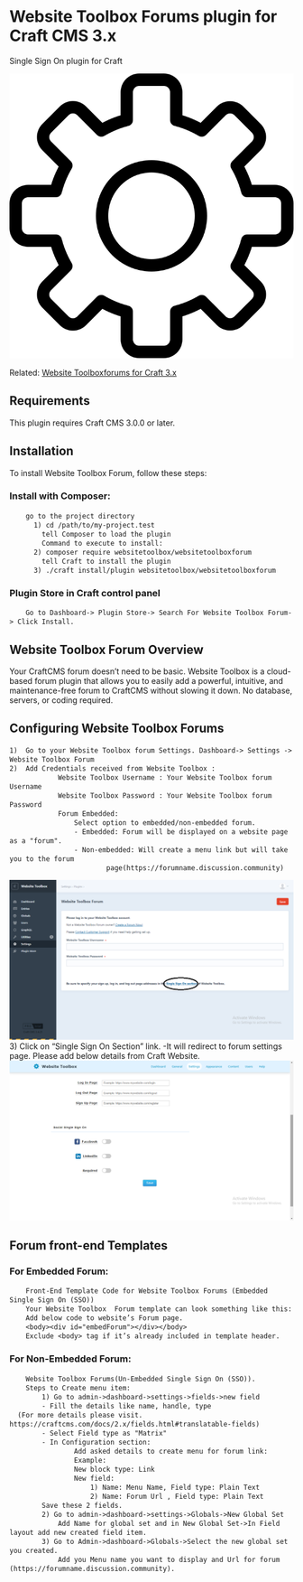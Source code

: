 # Website Toolbox Forums plugin for Craft CMS 3.x  

Single Sign On plugin for Craft   

![Screenshot](./src/icon.svg)   

Related: [Website Toolboxforums for Craft 3.x](https://github.com/webtoolbox/craftcms-plugin)    
 
## Requirements
This plugin requires Craft CMS 3.0.0 or later.   
## Installation
To install Website Toolbox Forum, follow these steps:   
### Install with Composer:
        go to the project directory  
	      1) cd /path/to/my-project.test  
		    tell Composer to load the plugin  
		    Command to execute to install:   
	      2) composer require websitetoolbox/websitetoolboxforum  
		    tell Craft to install the plugin  
	      3) ./craft install/plugin websitetoolbox/websitetoolboxforum                                   
 ### Plugin Store in Craft control panel  
        Go to Dashboard-> Plugin Store-> Search For Website Toolbox Forum-> Click Install.
## Website Toolbox Forum Overview
  Your CraftCMS forum doesn’t need to be basic. Website Toolbox is a cloud-based forum plugin that allows you to easily add a powerful, intuitive, 
  and maintenance-free forum to CraftCMS without slowing it down. No database, servers, or coding required.

## Configuring Website Toolbox Forums
	1)	Go to your Website Toolbox forum Settings. Dashboard-> Settings -> Website Toolbox Forum
	2)	Add Credentials received from Website Toolbox :
				Website Toolbox Username : Your Website Toolbox forum Username
				Website Toolbox Password : Your Website Toolbox forum Password
				Forum Embedded:
					Select option to embedded/non-embedded forum.
   					- Embedded: Forum will be displayed on a website page as a "forum".
   					- Non-embedded: Will create a menu link but will take you to the forum 
							page(https://forumname.discussion.community)
    		
 ![Screenshot](./docs/img/SSO.png)   
	3)	Click on “Single Sign On Section” link. 
			-It will redirect to forum settings page. Please add below details from Craft Website.  
![Screenshot](./docs/img/SSO-section.png)

## Forum front-end Templates
### For Embedded Forum:
		Front-End Template Code for Website Toolbox Forums (Embedded Single Sign On (SSO))
		Your Website Toolbox  Forum template can look something like this:
		Add below code to website’s Forum page.
		<body><div id="embedForum"></div></body>
		Exclude <body> tag if it’s already included in template header.

### For Non-Embedded Forum:
		Website Toolbox Forums(Un-Embedded Single Sign On (SSO)).
		Steps to Create menu item:
			1) Go to admin->dashboard->settings->fields->new field
			- Fill the details like name, handle, type  
      (For more details please visit. https://craftcms.com/docs/2.x/fields.html#translatable-fields)
			- Select Field type as "Matrix"
			- In Configuration section:
		   			Add asked details to create menu for forum link:
					Example:
					New block type: Link
					New field:
						1) Name: Menu Name, Field type: Plain Text
						2) Name: Forum Url , Field type: Plain Text
			Save these 2 fields.
			2) Go to admin->dashboard->settings->Globals->New Global Set
				Add Name for global set and in New Global Set->In Field layout add new created field item.
			3) Go to Admin->dashboard->Globals->Select the new global set you created.
				Add you Menu name you want to display and Url for forum (https://forumname.discussion.community).



 
   
